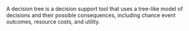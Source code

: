 A decision tree is a decision support tool that uses a tree-like model of decisions and their possible consequences, including chance event outcomes, resource costs, and utility.
